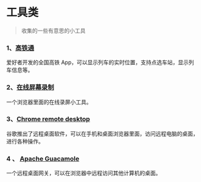 # 工具类
> 收集的一些有意思的小工具

### 1、[高铁通](https://github.com/ruanyf/weekly/issues/934)  
爱好者开发的全国高铁 App，可以显示列车的实时位置，支持点选车站，显示列车信息等。  

### 2、[在线屏幕录制](https://www.p2hp.com/screenrecord.html)  
一个浏览器里面的在线录屏小工具。  

### 3、[Chrome remote desktop](https://remotedesktop.google.com/home)  
谷歌推出了远程桌面软件，可以在手机和桌面浏览器里面，访问远程电脑的桌面，进行各种操作。  

### 4 、 [Apache Guacamole](https://guacamole.apache.org/)  
一个远程桌面网关，可以在浏览器中远程访问其他计算机的桌面。    

